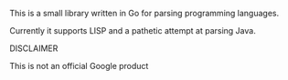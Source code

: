 
This is a small library written in Go for parsing programming
languages.

Currently it supports LISP and a pathetic attempt at parsing Java.

DISCLAIMER

This is not an official Google product

